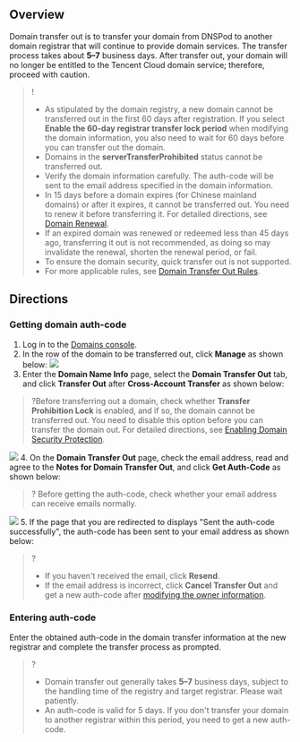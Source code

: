 

## Overview

Domain transfer out is to transfer your domain from DNSPod to another domain registrar that will continue to provide domain services. The transfer process takes about **5–7** business days. After transfer out, your domain will no longer be entitled to the Tencent Cloud domain service; therefore, proceed with caution.
>!
>- As stipulated by the domain registry, a new domain cannot be transferred out in the first 60 days after registration. If you select **Enable the 60-day registrar transfer lock period** when modifying the domain information, you also need to wait for 60 days before you can transfer out the domain.
>- Domains in the **serverTransferProhibited** status cannot be transferred out.
>- Verify the domain information carefully. The auth-code will be sent to the email address specified in the domain information.
>- In 15 days before a domain expires (for Chinese mainland domains) or after it expires, it cannot be transferred out. You need to renew it before transferring it. For detailed directions, see [Domain Renewal](link).
>- If an expired domain was renewed or redeemed less than 45 days ago, transferring it out is not recommended, as doing so may invalidate the renewal, shorten the renewal period, or fail.
>- To ensure the domain security, quick transfer out is not supported.
>- For more applicable rules, see [Domain Transfer Out Rules](link).


## Directions

### Getting domain auth-code

1. Log in to the [Domains console](link). 
2. In the row of the domain to be transferred out, click **Manage** as shown below:
![](https://qcloudimg.tencent-cloud.cn/raw/94367b164256c72c8942b93b15c282f4.png)
3. Enter the **Domain Name Info** page, select the **Domain Transfer Out** tab, and click **Transfer Out** after **Cross-Account Transfer** as shown below:
>?Before transferring out a domain, check whether **Transfer Prohibition Lock** is enabled, and if so, the domain cannot be transferred out. You need to disable this option before you can transfer the domain out. For detailed directions, see [Enabling Domain Security Protection](link).
>
![](https://qcloudimg.tencent-cloud.cn/raw/59f537cc0f19e5be52bd5ce7115c4d2a.png)
4. On the **Domain Transfer Out** page, check the email address, read and agree to the **Notes for Domain Transfer Out**, and click **Get Auth-Code** as shown below:
>? Before getting the auth-code, check whether your email address can receive emails normally.
>
 ![](https://qcloudimg.tencent-cloud.cn/raw/a0bda8e4e304147d60a3a2f1c66e5d30.png)
5. If the page that you are redirected to displays "Sent the auth-code successfully", the auth-code has been sent to your email address as shown below:
>? 
>- If you haven't received the email, click **Resend**.
>- If the email address is incorrect, click **Cancel Transfer Out** and get a new auth-code after [modifying the owner information](link).
>


### Entering auth-code

Enter the obtained auth-code in the domain transfer information at the new registrar and complete the transfer process as prompted.
>?
> - Domain transfer out generally takes **5–7** business days, subject to the handling time of the registry and target registrar. Please wait patiently.
> - An auth-code is valid for 5 days. If you don't transfer your domain to another registrar within this period, you need to get a new auth-code.

